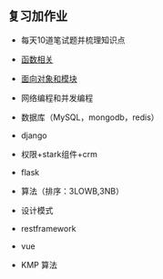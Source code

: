 ## 复习加作业
- 每天10道笔试题并梳理知识点

- [函数相关](1.function.md)
- [面向对象和模块](2.OOP.md)
- 网络编程和并发编程
- 数据库（MySQL，mongodb，redis）
- django
- 权限+stark组件+crm
- flask
- 算法（排序：3LOWB,3NB）
- 设计模式
- restframework
- vue

- KMP 算法